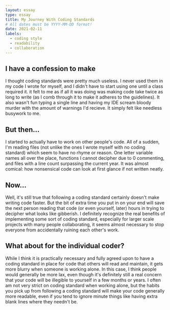 ```yaml
---
layout: essay
type: essay
title: My Journey With Coding Standards
# All dates must be YYYY-MM-DD format!
date: 2021-02-11
labels:
  - coding style
  - readability
  - collaboration 
---
```


## I have a confession to make

I thought coding standards were pretty much useless. I never used them in my code I wrote for myself, and I didn't have to start using one until a class required it. it felt to me as if all it was doing was making code take twice as long to write (as I comb through it to make it adheres to the guidelines). It also wasn't fun typing a single line and having my IDE scream bloody murder with the amount of warnings I'd recieve. It simply felt like needless busywork to me.

## But then...

I started to actually have to work on other people's code. All of a sudden, I'm reading files (not unlike the ones I wrote myself with no coding standard) which seem to have no rhyme or reason. One letter variable names all over the place, functions I cannot decipher due to 0 commenting, and files with a line count surpassing the current year. It was almost comical: how nonsensical code can look at first glance if not written neatly.

## Now...

Well, it's still true that following a coding standard certainly doesn't make writing code faster. But the bit of extra time you put in on your end will save the next person reading that code (or even yourself, later) hours in trying to decipher what looks like gibberish. I definitely recognize the real benefits of implementing some sort of coding standard, especially for larger scale projects with many people collaborating, it seems almost necessary to stop everyone from accidentally ruining each other's work.


## What about for the individual coder?

While I think it is practically necessary and fully agreed upon to have a coding standard in place for code that others will read and maintain, it gets more blurry when someone is working alone. In this case, I think people would generally be more lax, even though it's definitely still a real concern that your code will be illegible to yourself in a few months or years. I often am not very strict on coding standard when working alone, but the habits you pick up from following a coding standard will make your code generally more readable, even if you tend to ignore minute things like having extra blank lines where they needn't be.

<br>
<br\>
<br/>
</br>
<br>
<br\>
<br/>
</br>
<br>
<br\>
<br/>
</br>
<br>
<br\>
<br/>
</br>
